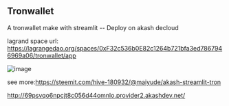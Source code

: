 ## Tronwallet
A tronwallet make with streamlit -- Deploy on akash decloud 

lagrand space url: https://lagrangedao.org/spaces/0xF32c536b0E82c1264b721bfa3ed7867946969a06/tronwallet/app

![image](https://github.com/johnchenyan/awesome-swanchain/assets/31872903/720cad92-55d8-4cd6-9e05-48cb8aaffab1)

see more:https://steemit.com/hive-180932/@maiyude/akash-streamlit-tron 

http://69psvqo6npcjt8c056d44omnlo.provider2.akashdev.net/
